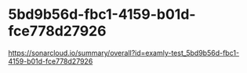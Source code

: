 # 5bd9b56d-fbc1-4159-b01d-fce778d27926
https://sonarcloud.io/summary/overall?id=examly-test_5bd9b56d-fbc1-4159-b01d-fce778d27926

